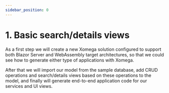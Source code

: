 ```yaml
---
sidebar_position: 0
---
```


# 1. Basic search/details views

As a first step we will create a new Xomega solution configured to support both Blazor Server and WebAssembly target architectures, so that we could see how to generate either type of applications with Xomega.

After that we will import our model from the sample database, add CRUD operations and search/details views based on these operations to the model, and finally will generate end-to-end application code for our services and UI views.